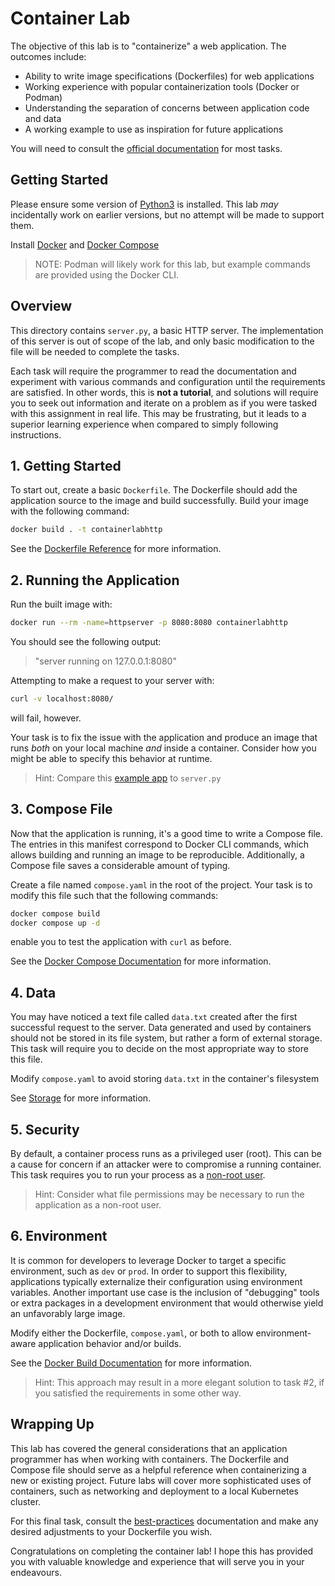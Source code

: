 # Container Lab

The objective of this lab is to "containerize" a web application. The outcomes
include:

- Ability to write image specifications (Dockerfiles) for web applications
- Working experience with popular containerization tools (Docker or Podman)
- Understanding the separation of concerns between application code and data
- A working example to use as inspiration for future applications

You will need to consult the [official documentation](https://docs.docker.com/reference/)
for most tasks.

## Getting Started

Please ensure some version of [Python3](https://www.python.org/downloads/) is
installed. This lab _may_ incidentally work on earlier versions, but no attempt
will be made to support them.

Install [Docker](https://docs.docker.com/engine/install/) and [Docker Compose](https://docs.docker.com/compose/install/)

> NOTE: Podman will likely work for this lab, but example commands are provided
> using the Docker CLI.

## Overview

This directory contains `server.py`, a basic HTTP server. The implementation of
this server is out of scope of the lab, and only basic modification to the file
will be needed to complete the tasks.

Each task will require the programmer to read the documentation and experiment
with various commands and configuration until the requirements are satisfied.
In other words, this is **not a tutorial**, and solutions will require you to
seek out information and iterate on a problem as if you were tasked with this
assignment in real life. This may be frustrating, but it leads to a superior
learning experience when compared to simply following instructions.

## 1. Getting Started

To start out, create a basic `Dockerfile`. The Dockerfile should add the
application source to the image and build successfully. Build your image with
the following command:

```bash
docker build . -t containerlabhttp
```

See the [Dockerfile Reference](https://docs.docker.com/reference/dockerfile/)
for more information.

## 2. Running the Application

Run the built image with:

```bash
docker run --rm -name=httpserver -p 8080:8080 containerlabhttp
```

You should see the following output:

> "server running on 127.0.0.1:8080"

Attempting to make a request to your server with:

```bash
curl -v localhost:8080/
```

will fail, however.

Your task is to fix the issue with the application and produce an image that
runs _both_ on your local machine _and_ inside a container. Consider how you
might be able to specify this behavior at runtime.

> Hint: Compare this [example app](https://github.com/docker/awesome-compose/blob/master/flask/app/app.py)
> to `server.py`

## 3. Compose File

Now that the application is running, it's a good time to write a Compose file.
The entries in this manifest correspond to Docker CLI commands, which allows
building and running an image to be reproducible. Additionally, a Compose file
saves a considerable amount of typing.

Create a file named `compose.yaml` in the root of the project. Your task is to
modify this file such that the following commands:

```bash
docker compose build
docker compose up -d
```

enable you to test the application with `curl` as before.

See the [Docker Compose Documentation](https://docs.docker.com/compose/) for
more information.

## 4. Data

You may have noticed a text file called `data.txt` created after the first
successful request to the server. Data generated and used by containers should
not be stored in its file system, but rather a form of external storage. This
task will require you to decide on the most appropriate way to store this file.

Modify `compose.yaml` to avoid storing `data.txt` in the container's filesystem

See [Storage](https://docs.docker.com/engine/storage/) for more information.

## 5. Security

By default, a container process runs as a privileged user (root). This can be
a cause for concern if an attacker were to compromise a running container. This
task requires you to run your process as a [non-root user](https://docs.docker.com/reference/dockerfile/#user).

> Hint: Consider what file permissions may be necessary to run the application
> as a non-root user.

## 6. Environment

It is common for developers to leverage Docker to target a specific environment,
such as `dev` or `prod`. In order to support this flexibility, applications
typically externalize their configuration using environment variables. Another
important use case is the inclusion of "debugging" tools or extra packages in a
development environment that would otherwise yield an unfavorably large image.

Modify either the Dockerfile, `compose.yaml`, or both to allow environment-aware
application behavior and/or builds.

See the [Docker Build Documentation](https://docs.docker.com/build/) for more
information.

> Hint: This approach may result in a more elegant solution to task #2, if you
> satisfied the requirements in some other way.

## Wrapping Up

This lab has covered the general considerations that an application programmer
has when working with containers. The Dockerfile and Compose file should serve
as a helpful reference when containerizing a new or existing project. Future
labs will cover more sophisticated uses of containers, such as networking and
deployment to a local Kubernetes cluster.

For this final task, consult the [best-practices](https://docs.docker.com/build/building/best-practices/)
documentation and make any desired adjustments to your Dockerfile you wish.

Congratulations on completing the container lab! I hope this has provided you
with valuable knowledge and experience that will serve you in your endeavours.
